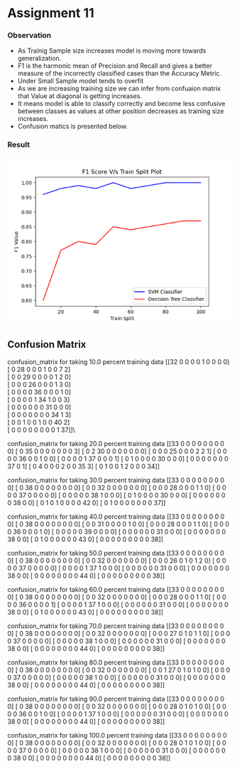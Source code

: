 # Assignment 11
### Observation
- As Trainig Sample size increases model is moving more towards generalization. 
- F1 is the harmonic mean of Precision and Recall and gives a better measure of the incorrectly classified cases than the Accuracy Metric.
- Under Small Sample model tends to overfit
- As we are increasing training size we can infer from confuaion matrix that Value at diagonal is getting increases. 
- It means model is able to classify correctly and become less confusive between classes as values at other position decreases as training size increases.
- Confusion matics is presented below.
### Result
![alt text](https://github.com/anurag-saraswat/MNIST_Example/blob/Assignment_11/mnist/Figure_1.png)

## Confusion Matrix

confusion_matrix for taking 10.0 percent training data
[[32  0  0  0  0  1  0  0  0  0]\
 [ 0 28  0  0  0  1  0  0  7  2]\
 [ 0  0 29  0  0  0  0  1  2  0]\
 [ 0  0  0 26  0  0  0  1  3  0]\
 [ 0  0  0  0 36  0  0  0  1  0]\
 [ 0  0  0  0  1 34  1  0  0  3]\
 [ 0  0  0  0  0  0 31  0  0  0]\
 [ 0  0  0  0  0  0  0 34  1  3]\
 [ 0  0  1  0  0  1  0  0 40  2]\
 [ 0  0  0  0  0  0  0  0  1 37]]\

confusion_matrix for taking 20.0 percent training data
[[33  0  0  0  0  0  0  0  0  0]
 [ 0 35  0  0  0  0  0  0  0  3]
 [ 0  2 30  0  0  0  0  0  0  0]
 [ 0  0  0 25  0  0  0  2  2  1]
 [ 0  0  0  0 36  0  0  1  0  0]
 [ 0  0  0  0  1 37  0  0  0  1]
 [ 0  1  0  0  0  0 30  0  0  0]
 [ 0  0  0  0  0  0  0 37  0  1]
 [ 0  4  0  0  0  2  0  0 35  3]
 [ 0  1  0  0  1  2  0  0  0 34]]

confusion_matrix for taking 30.0 percent training data
[[33  0  0  0  0  0  0  0  0  0]
 [ 0 38  0  0  0  0  0  0  0  0]
 [ 0  0 32  0  0  0  0  0  0  0]
 [ 0  0  0 28  0  0  0  1  1  0]
 [ 0  0  0  0 37  0  0  0  0  0]
 [ 0  0  0  0  0 38  1  0  0  0]
 [ 0  1  0  0  0  0 30  0  0  0]
 [ 0  0  0  0  0  0  0 38  0  0]
 [ 0  1  0  1  0  0  0  0 42  0]
 [ 0  1  0  0  0  0  0  0  0 37]]

confusion_matrix for taking 40.0 percent training data
[[33  0  0  0  0  0  0  0  0  0]
 [ 0 38  0  0  0  0  0  0  0  0]
 [ 0  0 31  0  0  0  0  1  0  0]
 [ 0  0  0 28  0  0  0  1  1  0]
 [ 0  0  0  0 36  0  0  0  1  0]
 [ 0  0  0  0  0 39  0  0  0  0]
 [ 0  0  0  0  0  0 31  0  0  0]
 [ 0  0  0  0  0  0  0 38  0  0]
 [ 0  1  0  0  0  0  0  0 43  0]
 [ 0  0  0  0  0  0  0  0  0 38]]

confusion_matrix for taking 50.0 percent training data
[[33  0  0  0  0  0  0  0  0  0]
 [ 0 38  0  0  0  0  0  0  0  0]
 [ 0  0 32  0  0  0  0  0  0  0]
 [ 0  0  0 26  0  1  0  1  2  0]
 [ 0  0  0  0 37  0  0  0  0  0]
 [ 0  0  0  0  1 37  1  0  0  0]
 [ 0  0  0  0  0  0 31  0  0  0]
 [ 0  0  0  0  0  0  0 38  0  0]
 [ 0  0  0  0  0  0  0  0 44  0]
 [ 0  0  0  0  0  0  0  0  0 38]]

confusion_matrix for taking 60.0 percent training data
[[33  0  0  0  0  0  0  0  0  0]
 [ 0 38  0  0  0  0  0  0  0  0]
 [ 0  0 32  0  0  0  0  0  0  0]
 [ 0  0  0 28  0  0  0  1  1  0]
 [ 0  0  0  0 36  0  0  0  0  1]
 [ 0  0  0  0  1 37  1  0  0  0]
 [ 0  0  0  0  0  0 31  0  0  0]
 [ 0  0  0  0  0  0  0 38  0  0]
 [ 0  1  0  0  0  0  0  0 43  0]
 [ 0  0  0  0  0  0  0  0  0 38]]

confusion_matrix for taking 70.0 percent training data
[[33  0  0  0  0  0  0  0  0  0]
 [ 0 38  0  0  0  0  0  0  0  0]
 [ 0  0 32  0  0  0  0  0  0  0]
 [ 0  0  0 27  0  1  0  1  1  0]
 [ 0  0  0  0 37  0  0  0  0  0]
 [ 0  0  0  0  0 38  1  0  0  0]
 [ 0  0  0  0  0  0 31  0  0  0]
 [ 0  0  0  0  0  0  0 38  0  0]
 [ 0  0  0  0  0  0  0  0 44  0]
 [ 0  0  0  0  0  0  0  0  0 38]]

confusion_matrix for taking 80.0 percent training data
[[33  0  0  0  0  0  0  0  0  0]
 [ 0 38  0  0  0  0  0  0  0  0]
 [ 0  0 32  0  0  0  0  0  0  0]
 [ 0  0  1 27  0  1  0  1  0  0]
 [ 0  0  0  0 37  0  0  0  0  0]
 [ 0  0  0  0  0 38  1  0  0  0]
 [ 0  0  0  0  0  0 31  0  0  0]
 [ 0  0  0  0  0  0  0 38  0  0]
 [ 0  0  0  0  0  0  0  0 44  0]
 [ 0  0  0  0  0  0  0  0  0 38]]

confusion_matrix for taking 90.0 percent training data
[[33  0  0  0  0  0  0  0  0  0]
 [ 0 38  0  0  0  0  0  0  0  0]
 [ 0  0 32  0  0  0  0  0  0  0]
 [ 0  0  0 28  0  1  0  1  0  0]
 [ 0  0  0  0 36  0  0  1  0  0]
 [ 0  0  0  0  1 37  1  0  0  0]
 [ 0  0  0  0  0  0 31  0  0  0]
 [ 0  0  0  0  0  0  0 38  0  0]
 [ 0  0  0  0  0  0  0  0 44  0]
 [ 0  0  0  0  0  0  0  0  0 38]]

confusion_matrix for taking 100.0 percent training data
[[33  0  0  0  0  0  0  0  0  0]
 [ 0 38  0  0  0  0  0  0  0  0]
 [ 0  0 32  0  0  0  0  0  0  0]
 [ 0  0  0 28  0  1  0  1  0  0]
 [ 0  0  0  0 37  0  0  0  0  0]
 [ 0  0  0  0  0 38  1  0  0  0]
 [ 0  0  0  0  0  0 31  0  0  0]
 [ 0  0  0  0  0  0  0 38  0  0]
 [ 0  0  0  0  0  0  0  0 44  0]
 [ 0  0  0  0  0  0  0  0  0 38]]
